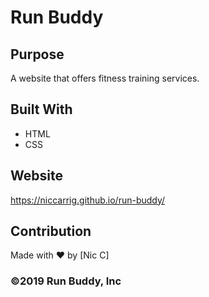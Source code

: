 # Run Buddy

## Purpose
A website that offers fitness training services.

## Built With
* HTML
* CSS

## Website
https://niccarrig.github.io/run-buddy/

## Contribution
Made with ❤️ by [Nic C]

### ©️2019 Run Buddy, Inc
